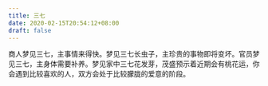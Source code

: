 ```yaml
---
title: 三七
date: 2020-02-15T20:54:12+08:00
draft: false
---
```


商人梦见三七，主事情来得快。梦见三七长虫子，主珍贵的事物即将变坏。官员梦见三七，主身体需要补养。梦见家中三七花发芽，茂盛预示着近期会有桃花运，你会遇到比较喜欢的人，双方会处于比较朦胧的爱意的阶段。